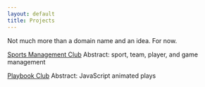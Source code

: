 ```yaml
---
layout: default
title: Projects
---
```

Not much more than a domain name and an idea. For now.

[Sports Management Club](asdf)
Abstract: sport, team, player, and game management

[Playbook Club]()
Abstract: JavaScript animated plays